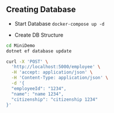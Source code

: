 
## Creating Database
* Start Database
`docker-compose up -d`

* Create DB Structure
```bash
cd MiniDemo
dotnet ef database update
```

```bash
curl -X 'POST' \
  'http://localhost:5000/employee' \
  -H 'accept: application/json' \
  -H 'Content-Type: application/json' \
  -d '{
  "employeeId": "1234",
  "name": "name 1234",
  "citizenship": "citizenship 1234"
}'
```